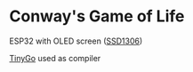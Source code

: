 # Conway's Game of Life

ESP32 with OLED screen ([SSD1306](https://pkg.go.dev/tinygo.org/x/drivers/ssd1306))

[TinyGo](https://tinygo.org/) used as compiler
